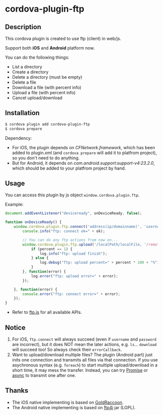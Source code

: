 # cordova-plugin-ftp

## Description

This cordova plugin is created to use ftp (client) in web/js.

Support both **iOS** and **Android** platform now.

You can do the following things:

- List a directory
- Create a directory
- Delete a directory (must be empty)
- Delete a file
- Download a file (with percent info)
- Upload a file (with percent info)
- Cancel upload/download

## Installation

```sh
$ cordova plugin add cordova-plugin-ftp
$ cordova prepare
```

Dependency:

- For iOS, the plugin depends on *CFNetwork.framework*, which has been added to plugin.xml (and `cordova prepare` will add it to platfrom project), so you don't need to do anything.
- But for Android, it depends on *com.android.support:support-v4:23.2.0*, which should be added to your platfrom project by hand.

## Usage

You can access this plugin by js object `window.cordova.plugin.ftp`.

Example:

```js
document.addEventListener("deviceready", onDeviceReady, false);

function onDeviceReady() {
    window.cordova.plugin.ftp.connect('address(ip/domainname)', 'username', 'password', function(ok) {
        console.info("ftp: connect ok=" + ok);

        // You can do any ftp actions from now on...
        window.cordova.plugin.ftp.upload('/localPath/localFile, '/remotePath/remoteFile', function(percent) {
            if (percent == 1) {
                log.info("ftp: upload finish");
            } else {
                log.debug("ftp: upload percent=" + percent * 100 + "%");
            }
        }, function(error) {
            log.error("ftp: upload error=" + error);
        });

    }, function(error) {
        console.error("ftp: connect error=" + error);
    });
}
```

- Refer to [ftp.js](./www/ftp.js) for all available APIs.

## Notice

1. For iOS, `ftp.connect` will always succeed (even if `username` and `password` are incorrect), but it does NOT mean the later actions, e.g. `ls`... `download` will succeed too! So always check their `errorCallback`.
2. Want to upload/download multiple files? The plugin (Android part) just inits one connection and transmits all files via that connection. If you use asychronous syntax (e.g. `foreach`) to start multiple upload/download in a short time, it may mess the transfer. Instead, you can try [Promise](https://developer.mozilla.org/en-US/docs/Web/JavaScript/Reference/Global_Objects/Promise) or [async](https://github.com/caolan/async) to transmit one after one.

## Thanks

- The iOS native implementing is based on [GoldRaccoon](https://github.com/albertodebortoli/GoldRaccoon).
- The Android native implementing is based on [ftp4j](http://www.sauronsoftware.it/projects/ftp4j/) jar (LGPL).

